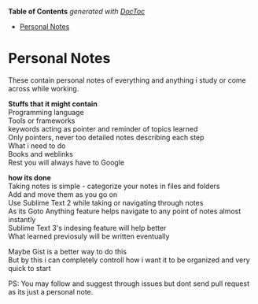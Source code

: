**Table of Contents**  *generated with [DocToc](http://doctoc.herokuapp.com/)*

- [Personal Notes](#personal-notes)

Personal Notes
==============

These contain personal notes of everything and anything i study or come across while working.  

__Stuffs that it might contain__  
Programming language  
Tools or frameworks  
keywords acting as pointer and reminder of topics learned  
Only pointers, never too detailed notes describing each step  
What i need to do  
Books and weblinks  
Rest you will always have to Google  

__how its done__  
Taking notes is simple - categorize your notes in files and folders  
Add and move them as you go on  
Use Sublime Text 2 while taking or navigating through notes  
As its Goto Anything feature helps navigate to any point of notes almost instantly  
Sublime Text 3's indesing feature will help better  
What learned previosuly will be written eventually  

Maybe Gist is a better way to do this  
But by this i can completely controll how i want it to be organized and very quick to start  

PS: You may follow and suggest through issues but dont send pull request as its just a personal note.
